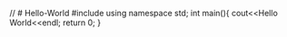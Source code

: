 // # Hello-World
#include <iostream>
  using namespace std;
  int main(){
  cout<<Hello World<<endl;
  return 0;
}
